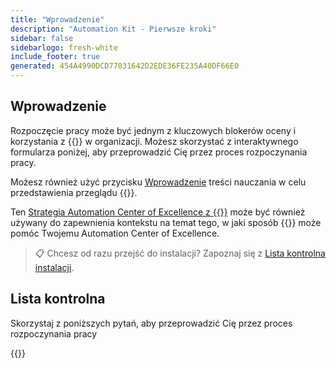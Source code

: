 ```yaml
---
title: "Wprowadzenie"
description: "Automation Kit - Pierwsze kroki"
sidebar: false
sidebarlogo: fresh-white
include_footer: true
generated: 454A4990DCD77031642D2EDE36FE235A40DF66E0
---
```


## Wprowadzenie

Rozpoczęcie pracy może być jednym z kluczowych blokerów oceny i korzystania z {{<product-name>}} w organizacji. Możesz skorzystać z interaktywnego formularza poniżej, aby przeprowadzić Cię przez proces rozpoczynania pracy.

Możesz również użyć przycisku [Wprowadzenie](https://learn.microsoft.com/power-automate/guidance/automation-kit/overview/introduction) treści nauczania w celu przedstawienia przeglądu {{<product-name>}}.

Ten [Strategia Automation Center of Excellence z {{<product-name>}}](https://learn.microsoft.com/power-automate/guidance/automation-kit/overview/automation-coe-strategy) może być również używany do zapewnienia kontekstu na temat tego, w jaki sposób {{<product-name>}} może pomóc Twojemu Automation Center of Excellence.

> 📋 Chcesz od razu przejść do instalacji? Zapoznaj się z [Lista kontrolna instalacji](/pl/get-started/install-checklist).

## Lista kontrolna

Skorzystaj z poniższych pytań, aby przeprowadzić Cię przez proces rozpoczynania pracy

{{<questions name="/content/pl/checklist.json" completed="Dziękujemy za Twoją opinię na temat rozpoczęcia pracy" showNavigationButtons="false" locale="pl">}}

